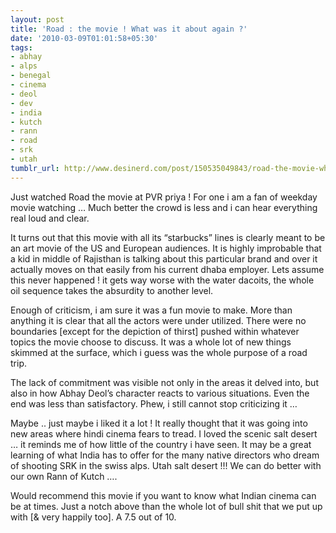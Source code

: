 ```yaml
---
layout: post
title: 'Road : the movie ! What was it about again ?'
date: '2010-03-09T01:01:58+05:30'
tags:
- abhay
- alps
- benegal
- cinema
- deol
- dev
- india
- kutch
- rann
- road
- srk
- utah
tumblr_url: http://www.desinerd.com/post/150535049843/road-the-movie-what-was-it-about-again
---
```

Just watched Road the movie at PVR priya ! For one i am a fan of weekday movie watching … Much better the crowd is less and i can hear everything real loud and clear. 

It turns out that this movie with all its “starbucks” lines is clearly meant to be an art movie of the US and European audiences. It is highly improbable that a kid in middle of Rajisthan is talking about this particular brand and over it actually moves on that easily from his current dhaba employer. Lets assume this never happened ! it gets way worse with the water dacoits, the whole oil sequence takes the absurdity to another level.

Enough of criticism, i am sure it was a fun movie to make. More than anything it is clear that all the actors were under utilized. There were no boundaries [except for the depiction of thirst] pushed within whatever topics the movie choose to discuss. It was a whole lot of new things skimmed at the surface, which i guess was the whole purpose of a road trip.

The lack of commitment was visible not only in the areas it delved into, but also in how Abhay Deol’s character reacts to various situations. Even the end was less than satisfactory. Phew, i still cannot stop criticizing it … 

Maybe .. just maybe i liked it a lot ! It really thought that it was going into new areas where hindi cinema fears to tread. I loved the scenic salt desert … it reminds me of how little of the country i have seen. It may be a great learning of what India has to offer for the many native directors who dream of shooting SRK in the swiss alps. Utah salt desert !!! We can do better with our own Rann of Kutch …. 

Would recommend this movie if you want to know what Indian cinema can be at times. Just a notch above than the whole lot of bull shit that we put up with [& very happily too]. A 7.5 out of 10.
